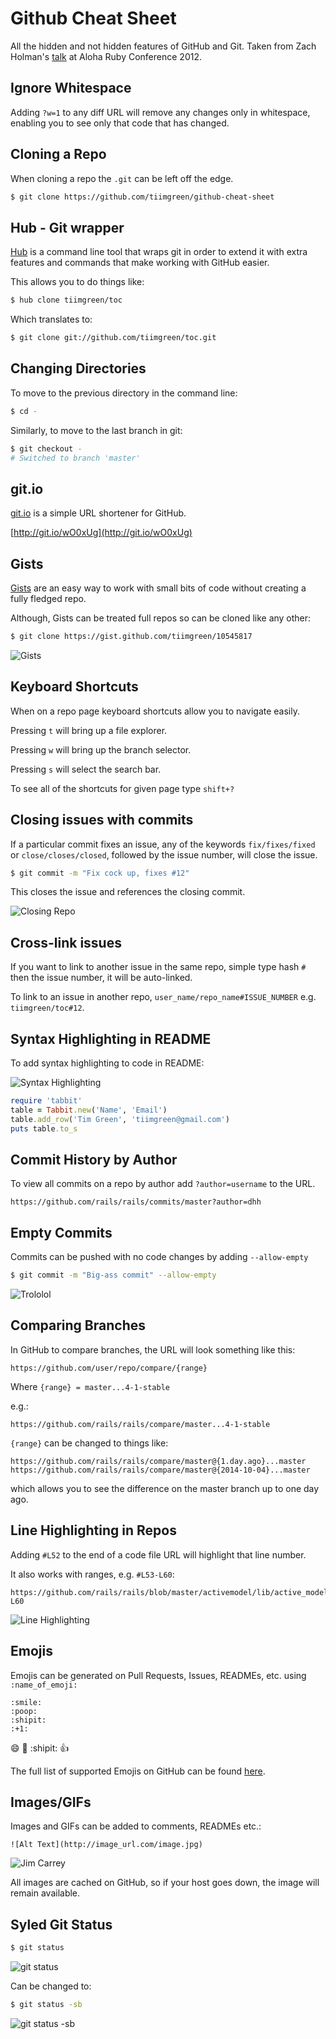# Github Cheat Sheet

All the hidden and not hidden features of GitHub and Git. Taken from Zach Holman's [talk](https://www.youtube.com/watch?v=Foz9yvMkvlA) at Aloha Ruby Conference 2012.

## Ignore Whitespace

Adding `?w=1` to any diff URL will remove any changes only in whitespace, enabling you to see only that code that has changed.

## Cloning a Repo

When cloning a repo the `.git` can be left off the edge.

```bash
$ git clone https://github.com/tiimgreen/github-cheat-sheet
```

## Hub - Git wrapper

[Hub](https://github.com/github/hub) is a command line tool that wraps git in order to extend it with extra features and commands that make working with GitHub easier.

This allows you to do things like:

```bash
$ hub clone tiimgreen/toc
```

Which translates to:

```bash
$ git clone git://github.com/tiimgreen/toc.git
```

## Changing Directories

To move to the previous directory in the command line:

```bash
$ cd -
```

Similarly, to move to the last branch in git:

```bash
$ git checkout -
# Switched to branch 'master'
```

## git.io

[git.io](http://git.io) is a simple URL shortener for GitHub.

[http://git.io/wO0xUg](http://git.io/wO0xUg)

## Gists

[Gists](https://gist.github.com/) are an easy way to work with small bits of code without creating a fully fledged repo.

Although, Gists can be treated full repos so can be cloned like any other:
```bash
$ git clone https://gist.github.com/tiimgreen/10545817
```

![Gists](http://i.imgur.com/dULZXXo.png)

## Keyboard Shortcuts

When on a repo page keyboard shortcuts allow you to navigate easily.

Pressing `t` will bring up a file explorer.

Pressing `w` will bring up the branch selector.

Pressing `s` will select the search bar.

To see all of the shortcuts for given page type `shift+?`

## Closing issues with commits

If a particular commit fixes an issue, any of the keywords `fix/fixes/fixed` or `close/closes/closed`, followed by the issue number, will close the issue.

```bash
$ git commit -m "Fix cock up, fixes #12"
```

This closes the issue and references the closing commit.

![Closing Repo](http://i.imgur.com/URXFprQ.png)

## Cross-link issues

If you want to link to another issue in the same repo, simple type hash `#` then the issue number, it will be auto-linked.

To link to an issue in another repo, `user_name/repo_name#ISSUE_NUMBER` e.g. `tiimgreen/toc#12`.

## Syntax Highlighting in README

To add syntax highlighting to code in README:

![Syntax Highlighting](http://i.imgur.com/V9YteWf.png)

```ruby
require 'tabbit'
table = Tabbit.new('Name', 'Email')
table.add_row('Tim Green', 'tiimgreen@gmail.com')
puts table.to_s
```

## Commit History by Author

To view all commits on a repo by author add `?author=username` to the URL.

```
https://github.com/rails/rails/commits/master?author=dhh
```

## Empty Commits

Commits can be pushed with no code changes by adding `--allow-empty`

```bash
$ git commit -m "Big-ass commit" --allow-empty
```

![Trololol](http://img1.wikia.nocookie.net/__cb20130905205853/flylikeabird3/images/0/0c/Mexican_troll_face_by_mariodude12312-d5mtl9z.png)

## Comparing Branches

In GitHub to compare branches, the URL will look something like this:

```
https://github.com/user/repo/compare/{range}
```

Where `{range} = master...4-1-stable`

e.g.:
```
https://github.com/rails/rails/compare/master...4-1-stable
```

`{range}` can be changed to things like:
```
https://github.com/rails/rails/compare/master@{1.day.ago}...master
https://github.com/rails/rails/compare/master@{2014-10-04}...master
```
which allows you to see the difference on the master branch up to one day ago.

## Line Highlighting in Repos

Adding `#L52` to the end of a code file URL will highlight that line number.

It also works with ranges, e.g. `#L53-L60`:

```
https://github.com/rails/rails/blob/master/activemodel/lib/active_model.rb#L53-L60
```

![Line Highlighting](http://i.imgur.com/8AhjrCz.png)

## Emojis

Emojis can be generated on Pull Requests, Issues, READMEs, etc. using `:name_of_emoji:`

```
:smile:
:poop:
:shipit:
:+1:
```

:smile:
:poop:
:shipit:
:+1:

The full list of supported Emojis on GitHub can be found [here](http://www.emoji-cheat-sheet.com/).

## Images/GIFs

Images and GIFs can be added to comments, READMEs etc.:

```
![Alt Text](http://image_url.com/image.jpg)
```

![Jim Carrey](http://wac.450f.edgecastcdn.net/80450F/thefw.com/files/2013/05/Irene.gif)

All images are cached on GitHub, so if your host goes down, the image will remain available.

## Syled Git Status

```bash
$ git status
```

![git status](http://i.imgur.com/o3PEHAA.png)

Can be changed to:

```bash
$ git status -sb
```

![git status -sb](http://i.imgur.com/xNI1bT0.png)
